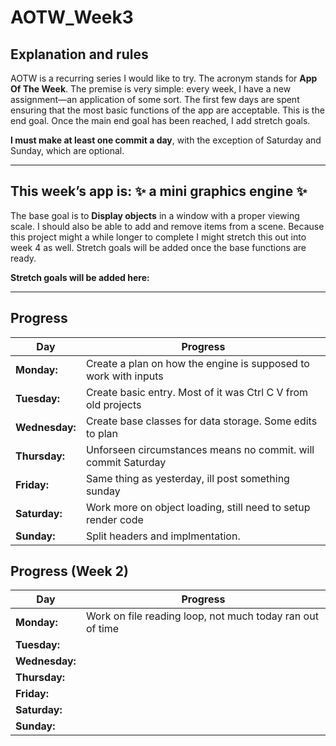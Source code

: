 # AOTW_Week3

## Explanation and rules

AOTW is a recurring series I would like to try. The acronym stands for **App Of The Week**.
The premise is very simple: every week, I have a new assignment—an application of some sort.
The first few days are spent ensuring that the most basic functions of the app are acceptable.
This is the end goal. Once the main end goal has been reached, I add stretch goals.

**I must make at least one commit a day**, with the exception of Saturday and Sunday, which are optional.

---

## This week’s app is: :sparkles: a mini graphics engine :sparkles:
The base goal is to **Display objects** in a window with a proper viewing scale.
I should also be able to add and remove items from a scene.
Because this project might a while longer to complete I might stretch this out into week 4 as well.
Stretch goals will be added once the base functions are ready.

**Stretch goals will be added here:**  

---


## Progress
| **Day**       | **Progress**                                                   |
|---------------|----------------------------------------------------------------|
| **Monday:**   | Create a plan on how the engine is supposed to work with inputs|
| **Tuesday:**  | Create basic entry. Most of it was Ctrl C V from old projects  |
| **Wednesday:**| Create base classes for data storage. Some edits to plan       |
| **Thursday:** | Unforseen circumstances means no commit. will commit Saturday  |
| **Friday:**   | Same thing as yesterday, ill post something sunday             |
| **Saturday:** | Work more on object loading, still need to setup render code   |
| **Sunday:**   | Split headers and implmentation.                               |

## Progress (Week 2)
| **Day**       | **Progress**                                                   |
|---------------|----------------------------------------------------------------|
| **Monday:**   | Work on file reading loop, not much today ran out of time      |
| **Tuesday:**  |                                                                |
| **Wednesday:**|                                                                |
| **Thursday:** |                                                                |
| **Friday:**   |                                                                |
| **Saturday:** |                                                                |
| **Sunday:**   |                                                                |

